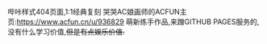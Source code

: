 哔咔样式404页面,1:1经典复刻
哭哭AC娘画师的ACFUN主页:https://www.acfun.cn/u/936829
萌新练手作品,来蹭GITHUB PAGES服务的,没有什么学习价值,<s>但是有点娱乐价值<s>.